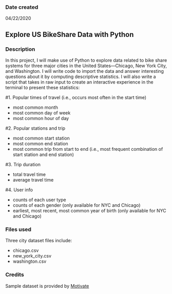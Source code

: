 ### Date created
04/22/2020

## Explore US BikeShare Data with Python

### Description
In this project, I will make use of Python to explore data related to bike share systems for three major cities in the United States—Chicago, New York City, and Washington. I will write code to import the data and answer interesting questions about it by computing descriptive statistics. I will also write a script that takes in raw input to create an interactive experience in the terminal to present these statistics:

#1. Popular times of travel (i.e., occurs most often in the start time)
- most common month
- most common day of week
- most common hour of day

#2. Popular stations and trip
- most common start station
- most common end station
- most common trip from start to end (i.e., most frequent combination of start station and end station)

#3. Trip duration
- total travel time
- average travel time

#4. User info
- counts of each user type
- counts of each gender (only available for NYC and Chicago)
- earliest, most recent, most common year of birth (only available for NYC and Chicago)

### Files used
Three city dataset files include:
- chicago.csv
- new_york_city.csv
- washington.csv

### Credits
Sample dataset is provided by [Motivate](https://www.motivateco.com/)
